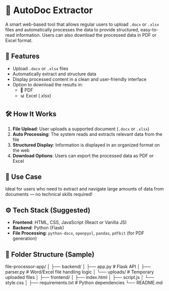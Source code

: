 # 📄 AutoDoc Extractor

A smart web-based tool that allows regular users to upload `.docx` or `.xlsx` files and automatically processes the data to provide structured, easy-to-read information. Users can also download the processed data in PDF or Excel format.

## 🚀 Features

- Upload `.docx` or `.xlsx` files
- Automatically extract and structure data
- Display processed content in a clean and user-friendly interface
- Option to download the results in:
  - 📄 PDF
  - 📊 Excel (.xlsx)

## 🛠️ How It Works

1. **File Upload**: User uploads a supported document (`.docx` or `.xlsx`)
2. **Auto Processing**: The system reads and extracts relevant data from the file
3. **Structured Display**: Information is displayed in an organized format on the web
4. **Download Options**: Users can export the processed data as PDF or Excel

## 🎯 Use Case

Ideal for users who need to extract and navigate large amounts of data from documents — no technical skills required!

## ⚙️ Tech Stack (Suggested)

- **Frontend**: HTML, CSS, JavaScript (React or Vanilla JS)
- **Backend**: Python (Flask)
- **File Processing**: `python-docx`, `openpyxl`, `pandas`, `pdfkit` (for PDF generation)

## 📁 Folder Structure (Sample)

file-processor-app/
│
├── backend/
│   ├── app.py               # Flask API
│   ├── parser.py            # Word/Excel file handling logic
│   └── uploads/             # Temporary uploaded files
│
├── frontend/
│   ├── index.html
│   ├── script.js
│   └── style.css
│
├── requirements.txt         # Python dependencies
└── README.md
